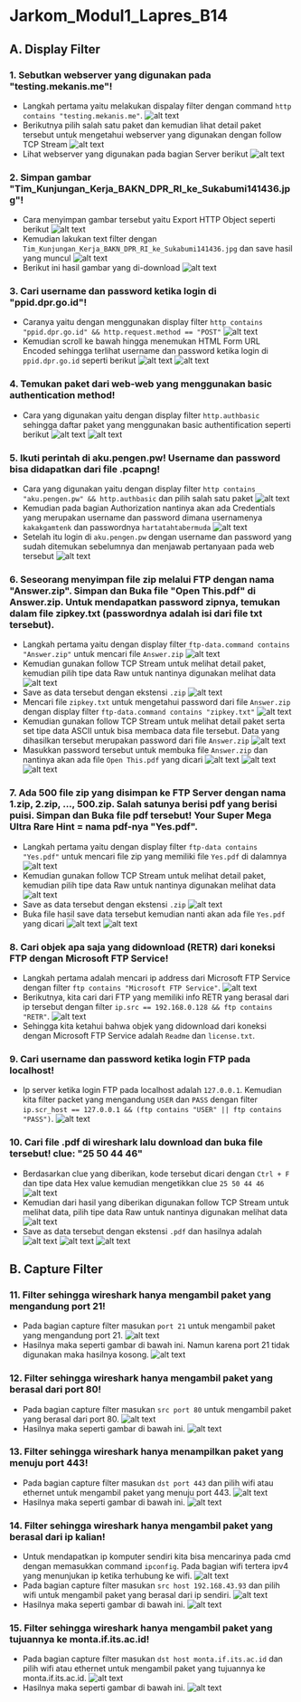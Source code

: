# **Jarkom_Modul1_Lapres_B14**
## **A. Display Filter**
### 1. Sebutkan webserver yang digunakan pada "testing.mekanis.me"!
- Langkah pertama yaitu melakukan dispalay filter dengan command `http contains "testing.mekanis.me"`.
![alt text](https://github.com/iqbaalpratama/Jarkom_Modul1_Lapres_B14/blob/main/data/jawaban1a.png?raw=true)
- Berikutnya pilih salah satu paket dan kemudian lihat detail paket tersebut untuk mengetahui webserver yang digunakan dengan follow TCP Stream
![alt text](https://github.com/iqbaalpratama/Jarkom_Modul1_Lapres_B14/blob/main/data/jawaban1b.png?raw=true)
- Lihat webserver yang digunakan pada bagian Server berikut
![alt text](https://github.com/iqbaalpratama/Jarkom_Modul1_Lapres_B14/blob/main/data/jawaban1c.png?raw=true)
### 2. Simpan gambar "Tim_Kunjungan_Kerja_BAKN_DPR_RI_ke_Sukabumi141436.jpg"!
- Cara menyimpan gambar tersebut yaitu Export HTTP Object seperti berikut
![alt text](https://github.com/iqbaalpratama/Jarkom_Modul1_Lapres_B14/blob/main/data/jawaban2a.png?raw=true)
- Kemudian lakukan text filter dengan `Tim_Kunjungan_Kerja_BAKN_DPR_RI_ke_Sukabumi141436.jpg` dan save hasil yang muncul
![alt text](https://github.com/iqbaalpratama/Jarkom_Modul1_Lapres_B14/blob/main/data/jawaban2b.png?raw=true)
- Berikut ini hasil gambar yang di-download
![alt text](https://github.com/iqbaalpratama/Jarkom_Modul1_Lapres_B14/blob/main/data/jawaban2c.png?raw=true)
### 3. Cari username dan password ketika login di "ppid.dpr.go.id"!
- Caranya yaitu dengan menggunakan display filter `http contains "ppid.dpr.go.id" && http.request.method == "POST"`
![alt text](https://github.com/iqbaalpratama/Jarkom_Modul1_Lapres_B14/blob/main/data/jawaban3a.png?raw=true)
- Kemudian scroll ke bawah hingga menemukan HTML Form URL Encoded sehingga terlihat username dan password ketika login di `ppid.dpr.go.id` seperti berikut
![alt text](https://github.com/iqbaalpratama/Jarkom_Modul1_Lapres_B14/blob/main/data/jawaban3b.png?raw=true)
![alt text](https://github.com/iqbaalpratama/Jarkom_Modul1_Lapres_B14/blob/main/data/jawaban3c.png?raw=true)
### 4. Temukan paket dari web-web yang menggunakan basic authentication method!
- Cara yang digunakan yaitu dengan display filter `http.authbasic` sehingga daftar paket yang menggunakan basic authentification seperti berikut
![alt text](https://github.com/iqbaalpratama/Jarkom_Modul1_Lapres_B14/blob/main/data/jawaban4a.png?raw=true)
![alt text](https://github.com/iqbaalpratama/Jarkom_Modul1_Lapres_B14/blob/main/data/jawaban4b.png?raw=true)
### 5. Ikuti perintah di aku.pengen.pw! Username dan password bisa didapatkan dari file .pcapng!
- Cara yang digunakan yaitu dengan display filter `http contains "aku.pengen.pw" && http.authbasic` dan pilih salah satu paket
![alt text](https://github.com/iqbaalpratama/Jarkom_Modul1_Lapres_B14/blob/main/data/jawaban5a.png?raw=true)
- Kemudian pada bagian Authorization nantinya akan ada Credentials yang merupakan username dan password dimana usernamenya `kakakgamtenk` dan passwordnya `hartatahtabermuda`
![alt text](https://github.com/iqbaalpratama/Jarkom_Modul1_Lapres_B14/blob/main/data/jawaban5b.png?raw=true)
- Setelah itu login di `aku.pengen.pw` dengan username dan password yang sudah ditemukan sebelumnya dan menjawab pertanyaan pada web tersebut
![alt text](https://github.com/iqbaalpratama/Jarkom_Modul1_Lapres_B14/blob/main/data/jawaban5c.png?raw=true)

### 6. Seseorang menyimpan file zip melalui FTP dengan nama "Answer.zip". Simpan dan Buka file "Open This.pdf" di Answer.zip. Untuk mendapatkan password zipnya, temukan dalam file zipkey.txt (passwordnya adalah isi dari file txt tersebut).
- Langkah pertama yaitu dengan display filter `ftp-data.command contains "Answer.zip"` untuk mencari file `Answer.zip`
![alt text](https://github.com/iqbaalpratama/Jarkom_Modul1_Lapres_B14/blob/main/data/jawaban6a.png?raw=true)
- Kemudian gunakan follow TCP Stream untuk melihat detail paket, kemudian pilih tipe data Raw untuk nantinya digunakan melihat data
![alt text](https://github.com/iqbaalpratama/Jarkom_Modul1_Lapres_B14/blob/main/data/jawaban6b.png?raw=true)
- Save as data tersebut dengan ekstensi `.zip`
![alt text](https://github.com/iqbaalpratama/Jarkom_Modul1_Lapres_B14/blob/main/data/jawaban6c.png?raw=true)
- Mencari file `zipkey.txt` untuk mengetahui password dari file `Answer.zip` dengan display filter `ftp-data.command contains "zipkey.txt"`
![alt text](https://github.com/iqbaalpratama/Jarkom_Modul1_Lapres_B14/blob/main/data/jawaban6d.png?raw=true)
- Kemudian gunakan follow TCP Stream untuk melihat detail paket serta set tipe data ASCII untuk bisa membaca data file tersebut. Data yang dihasilkan tersebut merupakan password dari file `Answer.zip`
![alt text](https://github.com/iqbaalpratama/Jarkom_Modul1_Lapres_B14/blob/main/data/jawaban6e.png?raw=true)
- Masukkan password tersebut untuk membuka file `Answer.zip` dan nantinya akan ada file `Open This.pdf` yang dicari
![alt text](https://github.com/iqbaalpratama/Jarkom_Modul1_Lapres_B14/blob/main/data/jawaban6f.png?raw=true)
![alt text](https://github.com/iqbaalpratama/Jarkom_Modul1_Lapres_B14/blob/main/data/jawaban6g.png?raw=true)
![alt text](https://github.com/iqbaalpratama/Jarkom_Modul1_Lapres_B14/blob/main/data/jawaban6h.png?raw=true)

### 7. Ada 500 file zip yang disimpan ke FTP Server dengan nama 1.zip, 2.zip, ..., 500.zip. Salah satunya berisi pdf yang berisi puisi. Simpan dan Buka file pdf tersebut! Your Super Mega Ultra Rare Hint = nama pdf-nya "Yes.pdf".
- Langkah pertama yaitu dengan display filter `ftp-data contains "Yes.pdf"` untuk mencari file zip yang memiliki file `Yes.pdf` di dalamnya
![alt text](https://github.com/iqbaalpratama/Jarkom_Modul1_Lapres_B14/blob/main/data/jawaban7a.png?raw=true)
- Kemudian gunakan follow TCP Stream untuk melihat detail paket, kemudian pilih tipe data Raw untuk nantinya digunakan melihat data
![alt text](https://github.com/iqbaalpratama/Jarkom_Modul1_Lapres_B14/blob/main/data/jawaban7b.png?raw=true)
- Save as data tersebut dengan ekstensi `.zip`
![alt text](https://github.com/iqbaalpratama/Jarkom_Modul1_Lapres_B14/blob/main/data/jawaban7c.png?raw=true)
- Buka file hasil save data tersebut kemudian nanti akan ada file `Yes.pdf` yang dicari
![alt text](https://github.com/iqbaalpratama/Jarkom_Modul1_Lapres_B14/blob/main/data/jawaban7d.png?raw=true)
![alt text](https://github.com/iqbaalpratama/Jarkom_Modul1_Lapres_B14/blob/main/data/jawaban7e.png?raw=true)
### 8. Cari objek apa saja yang didownload (RETR) dari koneksi FTP dengan Microsoft FTP Service!
- Langkah pertama adalah mencari ip address dari Microsoft FTP Service dengan filter `ftp contains "Microsoft FTP Service"`.
![alt text](https://github.com/iqbaalpratama/Jarkom_Modul1_Lapres_B14/blob/main/data/jawaban8a.PNG?raw=true)
- Berikutnya, kita cari dari FTP yang memiliki info RETR yang berasal dari ip tersebut dengan filter `ip.src == 192.168.0.128 && ftp contains "RETR"`.
![alt text](https://github.com/iqbaalpratama/Jarkom_Modul1_Lapres_B14/blob/main/data/jawaban8b.PNG?raw=true)
- Sehingga kita ketahui bahwa objek yang didownload dari koneksi dengan Microsoft FTP Service adalah `Readme` dan `license.txt`.

### 9. Cari username dan password ketika login FTP pada localhost!
- Ip server ketika login FTP pada localhost adalah `127.0.0.1`. Kemudian kita filter packet yang mengandung `USER` dan `PASS` dengan filter `ip.scr_host == 127.0.0.1 && (ftp contains "USER" || ftp contains "PASS")`.
![alt text](https://github.com/iqbaalpratama/Jarkom_Modul1_Lapres_B14/blob/main/data/jawaban9.PNG?raw=true)

### 10. Cari file .pdf di wireshark lalu download dan buka file tersebut! clue: "25 50 44 46" 
- Berdasarkan clue yang diberikan, kode tersebut dicari dengan `Ctrl + F` dan tipe data Hex value kemudian mengetikkan clue `25 50 44 46`
![alt text](https://github.com/iqbaalpratama/Jarkom_Modul1_Lapres_B14/blob/main/data/jawaban10a.PNG?raw=true)
- Kemudian dari hasil yang diberikan digunakan follow TCP Stream untuk melihat data, pilih tipe data Raw untuk nantinya digunakan melihat data
![alt text](https://github.com/iqbaalpratama/Jarkom_Modul1_Lapres_B14/blob/main/data/jawaban10b.PNG?raw=true)
- Save as data tersebut dengan ekstensi `.pdf` dan hasilnya adalah
![alt text](https://github.com/iqbaalpratama/Jarkom_Modul1_Lapres_B14/blob/main/data/jawaban10c.PNG?raw=true)
![alt text](https://github.com/iqbaalpratama/Jarkom_Modul1_Lapres_B14/blob/main/data/jawaban10d.PNG?raw=true)
![alt text](https://github.com/iqbaalpratama/Jarkom_Modul1_Lapres_B14/blob/main/data/jawaban10e.PNG?raw=true)

## **B. Capture Filter**
### 11. Filter sehingga wireshark hanya mengambil paket yang mengandung port 21!
- Pada bagian capture filter masukan `port 21` untuk  mengambil paket yang mengandung port 21.
![alt text](https://github.com/iqbaalpratama/Jarkom_Modul1_Lapres_B14/blob/main/data/jawaban11a.PNG?raw=true)
- Hasilnya maka seperti gambar di bawah ini. Namun karena port 21 tidak digunakan maka hasilnya kosong.
![alt text](https://github.com/iqbaalpratama/Jarkom_Modul1_Lapres_B14/blob/main/data/jawaban11b.PNG?raw=true)

### 12. Filter sehingga wireshark hanya mengambil paket yang berasal dari port 80!
- Pada bagian capture filter masukan `src port 80` untuk  mengambil paket yang berasal dari port 80.
![alt text](https://github.com/iqbaalpratama/Jarkom_Modul1_Lapres_B14/blob/main/data/jawaban12a.PNG?raw=true)
- Hasilnya maka seperti gambar di bawah ini.
![alt text](https://github.com/iqbaalpratama/Jarkom_Modul1_Lapres_B14/blob/main/data/jawaban12b.PNG?raw=true)

### 13. Filter sehingga wireshark hanya menampilkan paket yang menuju port 443!
- Pada bagian capture filter masukan `dst port 443` dan pilih wifi atau ethernet untuk  mengambil paket yang menuju port 443.
![alt text](https://github.com/iqbaalpratama/Jarkom_Modul1_Lapres_B14/blob/main/data/jawaban13a.PNG?raw=true)
- Hasilnya maka seperti gambar di bawah ini.
![alt text](https://github.com/iqbaalpratama/Jarkom_Modul1_Lapres_B14/blob/main/data/jawaban13b.PNG?raw=true)
### 14. Filter sehingga wireshark hanya mengambil paket yang berasal dari ip kalian!
- Untuk mendapatkan ip komputer sendiri kita bisa mencarinya pada cmd dengan memasukkan command `ipconfig`. Pada bagian wifi tertera ipv4 yang menunjukan ip ketika terhubung ke wifi. 
![alt text](https://github.com/iqbaalpratama/Jarkom_Modul1_Lapres_B14/blob/main/data/jawaban14a.PNG?raw=true)
- Pada bagian capture filter masukan `src host 192.168.43.93` dan pilih wifi untuk mengambil paket yang berasal dari ip sendiri.
![alt text](https://github.com/iqbaalpratama/Jarkom_Modul1_Lapres_B14/blob/main/data/jawaban14b.PNG?raw=true)
- Hasilnya maka seperti gambar di bawah ini.
![alt text](https://github.com/iqbaalpratama/Jarkom_Modul1_Lapres_B14/blob/main/data/jawaban14c.PNG?raw=true)

### 15. Filter sehingga wireshark hanya mengambil paket yang tujuannya ke monta.if.its.ac.id!
- Pada bagian capture filter masukan `dst host monta.if.its.ac.id` dan pilih wifi atau ethernet untuk  mengambil paket yang tujuannya ke monta.if.its.ac.id.
![alt text](https://github.com/iqbaalpratama/Jarkom_Modul1_Lapres_B14/blob/main/data/jawaban15a.PNG?raw=true)
- Hasilnya maka seperti gambar di bawah ini.
![alt text](https://github.com/iqbaalpratama/Jarkom_Modul1_Lapres_B14/blob/main/data/jawaban15b.PNG?raw=true)
